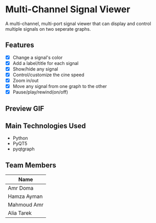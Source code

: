 # Multi-Channel Signal Viewer

A multi-channel, multi-port signal viewer that can display and control multiple signals on two seperate graphs.

## Features

- [x] Change a signal's color
- [x] Add a label/title for each signal
- [x] Show/hide any signal
- [x] Control/customize the cine speed
- [x] Zoom in/out
- [x] Move any signal from one graph to the other
- [x] Pause/play/rewind(on/off)

## Preview GIF


## Main Technologies Used

- Python
- PyQT5
- pyqtgraph

## Team Members

| Name |
| --- |
| Amr Doma |
| Hamza Ayman |
| Mahmoud Amr |
| Alia Tarek|

